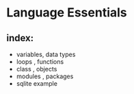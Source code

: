 Language Essentials
====


index:
-----
- variables, data types
- loops , functions
- class , objects
- modules , packages
- sqlite example
